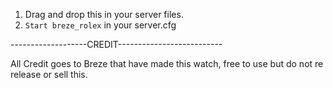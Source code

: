 1. Drag and drop this in your server files.
2. ``Start breze_rolex`` in your server.cfg

-------------------CREDIT--------------------------

All Credit goes to Breze that have made this watch, free to use but do not re release or sell this.
